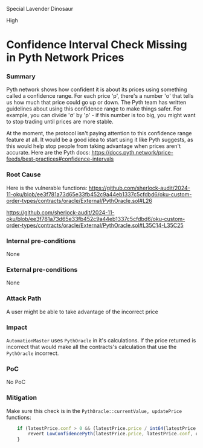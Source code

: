 Special Lavender Dinosaur

High

# Confidence Interval Check Missing in Pyth Network Prices

### Summary

Pyth network shows how confident it is about its prices using something called a confidence range. For each price 'p', there's a number 'σ' that tells us how much that price could go up or down. The Pyth team has written guidelines about using this confidence range to make things safer. For example, you can divide 'σ' by 'p' - if this number is too big, you might want to stop trading until prices are more stable.

At the moment, the protocol isn't paying attention to this confidence range feature at all. It would be a good idea to start using it like Pyth suggests, as this would help stop people from taking advantage when prices aren't accurate. Here are the Pyth docs:
https://docs.pyth.network/price-feeds/best-practices#confidence-intervals


### Root Cause

Here is the vulnerable functions:
https://github.com/sherlock-audit/2024-11-oku/blob/ee3f781a73d65e33fb452c9a44eb1337c5cfdbd6/oku-custom-order-types/contracts/oracle/External/PythOracle.sol#L26

https://github.com/sherlock-audit/2024-11-oku/blob/ee3f781a73d65e33fb452c9a44eb1337c5cfdbd6/oku-custom-order-types/contracts/oracle/External/PythOracle.sol#L35C14-L35C25


### Internal pre-conditions

None

### External pre-conditions

None

### Attack Path

A user might be able to take advantage of the incorrect price

### Impact

`AutomationMaster` uses `PythOracle` in it's calculations. If the price returned is incorrect that would make all the contracts's calculation that use the `PythOracle` incorrect.

### PoC

No PoC

### Mitigation

Make sure this check is in the `PythOracle::currentValue, updatePrice` functions:

```javascript
    if (latestPrice.conf > 0 && (latestPrice.price / int64(latestPrice.conf) < minConfidenceRatio)) {
        revert LowConfidencePyth(latestPrice.price, latestPrice.conf, oracleAdaptersProxy);
    }
```